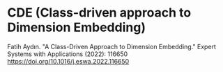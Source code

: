 # CDE (Class-driven approach to Dimension Embedding)

Fatih Aydın. "A Class-Driven Approach to Dimension Embedding." Expert Systems with Applications (2022): 116650
https://doi.org/10.1016/j.eswa.2022.116650
